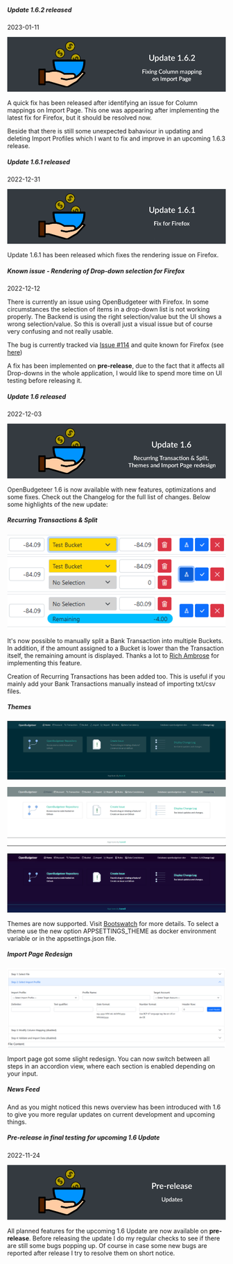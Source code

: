 <html>
    <body>
<div class="card mb-3">
    <div class="card-header">
        <h5>Update 1.6.2 released</h5>
        <div class="text-muted">2023-01-11</div>
    </div>
    <div class="card-body">
        <div class="row">
             <p align="center">
                <img class="img-fluid" alt="Pre-release Badge" src="https://raw.githubusercontent.com/TheAxelander/OpenBudgeteer-News/main/images/update-1.6.2.png">
            </p>
            <p class="card-text">
                A quick fix has been released after identifying an issue for Column mappings on Import Page. This one was appearing after implementing the latest fix for Firefox, but it should be resolved now.
            </p>
            <p class="card-text">
                Beside that there is still some unexpected bahaviour in updating and deleting Import Profiles which I want to fix and improve in an upcoming 1.6.3 release.
            </p>
        </div>
    </div>
</div>     
<div class="card mb-3">
    <div class="card-header">
        <h5>Update 1.6.1 released</h5>
        <div class="text-muted">2022-12-31</div>
    </div>
    <div class="card-body">
        <div class="row">
             <p align="center">
                <img class="img-fluid" alt="Pre-release Badge" src="https://raw.githubusercontent.com/TheAxelander/OpenBudgeteer-News/main/images/update-1.6.1_2.png">
            </p>
            <p class="card-text">
                Update 1.6.1 has been released which fixes the rendering issue on Firefox.
            </p>
        </div>
    </div>
</div> 
<div class="card mb-3">
    <div class="card-header">
        <h5>Known issue - Rendering of Drop-down selection for Firefox</h5>
        <div class="text-muted">2022-12-12</div>
    </div>
    <div class="card-body">
        <div class="row">
            <p class="card-text">
                There is currently an issue using OpenBudgeteer with Firefox. In some circumstances the selection of items in a drop-down list is not working properly. The Backend is using the right selection/value but the UI shows a wrong selection/value. So this is overall just a visual issue but of course very confusing and not really usable.
            </p>
            <p class="card-text">
                The bug is currently tracked via <a href="https://github.com/TheAxelander/OpenBudgeteer/issues/114">Issue #114</a> and quite known for Firefox (see <a href="https://stackoverflow.com/questions/68134956/firefox-and-selected-selected">here</a>)
            </p>
            <p class="card-text">
                A fix has been implemented on <strong>pre-release</strong>, due to the fact that it affects all Drop-downs in the whole application, I would like to spend more time on UI testing before releasing it.
            </p>
        </div>
    </div>
</div>       
<div class="card mb-3">
    <div class="card-header">
        <h5>Update 1.6 released</h5>
        <div class="text-muted">2022-12-03</div>
    </div>
    <div class="card-body">
        <div class="row">
            <p align="center">
                <img class="img-fluid" alt="Pre-release Badge" src="https://raw.githubusercontent.com/TheAxelander/OpenBudgeteer-News/main/images/update-1.6.png">
            </p>
            <p class="card-text">
                OpenBudgeteer 1.6 is now available with new features, optimizations and some fixes. Check out the Changelog for the full list of changes. Below some highlights of the new update:
            </p>
            <h5>Recurring Transactions & Split</h5>
            <p align="center">
                <a href="https://raw.githubusercontent.com/TheAxelander/OpenBudgeteer-News/main/images/2022-12-03-001.png" target="_blank">
                    <img class="img-fluid img-thumbnail" alt="Pre-release Badge" src="https://raw.githubusercontent.com/TheAxelander/OpenBudgeteer-News/main/images/2022-12-03-001.png">
                </a>
            </p>
            <p class="card-text">
                It's now possible to manually split a Bank Transaction into multiple Buckets. In addition, if the amount assigned to a Bucket is lower than the Transaction itself, the remaining amount is displayed. Thanks a lot to <a href="https://github.com/ambroser1971">Rich Ambrose</a> for implementing this feature.
            </p>
            <p class="card-text">
                Creation of Recurring Transactions has been added too. This is useful if you mainly add your Bank Transactions manually instead of importing txt/csv files.
            </p>
            <h5>Themes</h5>
            <p align="center">
                <a href="https://raw.githubusercontent.com/TheAxelander/OpenBudgeteer-News/main/images/2022-12-03-002.png" target="_blank">
                    <img class="img-fluid img-thumbnail" alt="Pre-release Badge" src="https://raw.githubusercontent.com/TheAxelander/OpenBudgeteer-News/main/images/2022-12-03-002.png">
                </a>
            </p>
            <p align="center">
                <a href="https://raw.githubusercontent.com/TheAxelander/OpenBudgeteer-News/main/images/2022-12-03-003.png" target="_blank">
                    <img class="img-fluid img-thumbnail" alt="Pre-release Badge" src="https://raw.githubusercontent.com/TheAxelander/OpenBudgeteer-News/main/images/2022-12-03-003.png">
                </a>
            </p>
            <p align="center">
                <a href="https://raw.githubusercontent.com/TheAxelander/OpenBudgeteer-News/main/images/2022-12-03-004.png" target="_blank">
                    <img class="img-fluid img-thumbnail" alt="Pre-release Badge" src="https://raw.githubusercontent.com/TheAxelander/OpenBudgeteer-News/main/images/2022-12-03-004.png">
                </a>
            </p>
            <p class="card-text">
                Themes are now supported. Visit <a href="https://bootswatch.com">Bootswatch</a> for more details. To select a theme use the new option APPSETTINGS_THEME as docker environment variable or in the appsettings.json file.
            </p>
            <h5>Import Page Redesign</h5>
            <p align="center">
                <a href="https://raw.githubusercontent.com/TheAxelander/OpenBudgeteer-News/main/images/2022-12-03-005.png" target="_blank">
                    <img class="img-fluid img-thumbnail" alt="Pre-release Badge" src="https://raw.githubusercontent.com/TheAxelander/OpenBudgeteer-News/main/images/2022-12-03-005.png">
                </a>
            </p>
            <p class="card-text">
                Import page got some slight redesign. You can now switch between all steps in an accordion view, where each section is enabled depending on your input.
            </p>
            <h5>News Feed</h5>
            <p class="card-text">
                And as you might noticed this news overview has been introduced with 1.6 to give you more regular updates on current development and upcoming things.
            </p>
        </div>
    </div>
</div>
<div class="card mb-3">
    <div class="card-header">
        <h5>Pre-release in final testing for upcoming 1.6 Update</h5>
        <div class="text-muted">2022-11-24</div>
    </div>
    <div class="card-body">
        <div class="row">
            <p align="center">
                <img class="img-fluid" alt="Pre-release Badge" src="https://raw.githubusercontent.com/TheAxelander/OpenBudgeteer-News/main/images/pre-release-updates-badge.png">
            </p>
            <p class="card-text">
                All planned features for the upcoming 1.6 Update are now available on <strong>pre-release</strong>. Before releasing the update I do my regular checks to see if there are still some bugs popping up. 
                Of course in case some new bugs are reported after release I try to resolve them on short notice.
            </p>
        </div>
    </div>
</div>


</body>
</html>